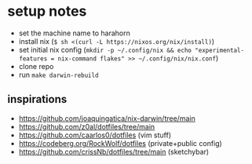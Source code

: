 # setup notes

- set the machine name to harahorn
- install nix (`$ sh <(curl -L https://nixos.org/nix/install)`)
- set initial nix config (`mkdir -p ~/.config/nix && echo "experimental-features = nix-command flakes" >> ~/.config/nix/nix.conf`)
- clone repo
- run `make darwin-rebuild`

## inspirations

- https://github.com/joaquingatica/nix-darwin/tree/main
- https://github.com/z0al/dotfiles/tree/main
- https://github.com/caarlos0/dotfiles (vim stuff)
- https://codeberg.org/RockWolf/dotfiles (private+public config)
- https://github.com/crissNb/dotfiles/tree/main (sketchybar)
